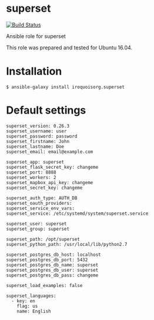 # superset

[![Build Status](https://travis-ci.com/iroquoisorg/ansible-role-superset.svg?branch=master)](https://travis-ci.com/iroquoisorg/ansible-role-memcached)

Ansible role for superset

This role was prepared and tested for Ubuntu 16.04.

# Installation

`$ ansible-galaxy install iroquoisorg.superset`

# Default settings

```
superset_version: 0.26.3
superset_username: user
superset_password: password
superset_firstname: John
superset_lastname: Doe
superset_email: email@example.com

superset_app: superset
superset_flask_secret_key: changeme
superset_port: 8888
superset_workers: 2
superset_mapbox_api_key: changeme
superset_secret_key: changeme

superset_auth_type: AUTH_DB
superset_oauth_providers:
superset_service_env_vars:
superset_service: /etc/systemd/system/superset.service

superset_user: superset
superset_group: superset

superset_path: /opt/superset
superset_python_path: /usr/local/lib/python2.7

superset_postgres_db_host: localhost
superset_postgres_db_port: 5432
superset_postgres_db_name: superset
superset_postgres_db_user: superset
superset_postgres_db_pass: changeme

superset_load_examples: false

superset_languages:
  - key: en
    flag: us
    name: English

```
